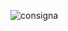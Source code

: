 
![consigna](https://user-images.githubusercontent.com/67173855/224212582-ccc97314-1af7-41ad-8ed4-2ea1a49111e2.jpeg)

